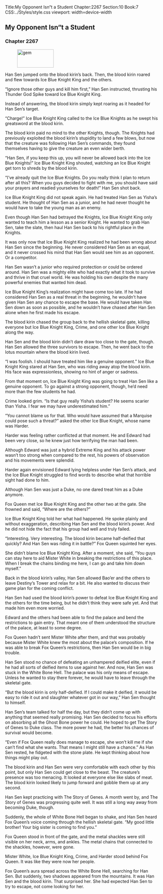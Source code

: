 Title:My Opponent Isn“t a Student 
Chapter:2267 
Section:10 
Book:7 
CSS:../Styles/style.css 
viewport: width=device-width
  
## My Opponent Isn“t a Student
### Chapter 2267
  
<figure>
	<img src="../Images/gem.gif" alt="gem" id="gem" width="120" height="60" />
</figure>
  

  
Han Sen jumped onto the blood kirin’s back. Then, the blood kirin roared and flew towards Ice Blue Knight King and the others.

“Ignore those other guys and kill him first,” Han Sen instructed, thrusting his Thunder God Spike toward Ice Blue Knight King.

Instead of answering, the blood kirin simply kept roaring as it headed for Han Sen’s target.

“Charge!” Ice Blue Knight King called to the Ice Blue Knights as he swept his greatsword at the blood kirin.

The blood kirin paid no mind to the other Knights, though. The Knights had previously exploited the blood kirin’s stupidity to land a few blows, but now that the creature was following Han Sen’s commands, they found themselves having to give the creature an even wider berth.

“Han Sen, if you keep this up, you will never be allowed back into the Ice Blue Knights!” Ice Blue Knight King shouted, watching an Ice Blue Knight get torn to shreds by the blood kirin.

“I’ve already quit the Ice Blue Knights. Do you really think I plan to return after all this? When you guys decided to fight with me, you should have said your prayers and readied yourselves for death!” Han Sen shot back.

Ice Blue Knight King did not speak again. He had treated Han Sen as Yisha’s student. He thought of Han Sen as a junior, and he had never thought he would have to take the young man as an enemy.

Even though Han Sen had betrayed the Knights, Ice Blue Knight King only wanted to teach him a lesson as a senior Knight. He wanted to grab Han Sen, take the slate, then haul Han Sen back to his rightful place in the Knights.

It was only now that Ice Blue Knight King realized he had been wrong about Han Sen since the beginning. He never considered Han Sen as an equal, and it never crossed his mind that Han Sen would see him as an opponent. Or a competitor.

Han Sen wasn’t a junior who required protection or could be ordered around. Han Sen was a mighty elite who had exactly what it took to survive and thrive in that cruel world. He was holding his own despite the many powerful enemies that wanted him dead.

Ice Blue Knight King’s realization might have come too late. If he had considered Han Sen as a real threat in the beginning, he wouldn’t have given Han Sen any chance to escape the base. He would have taken Han Sen down as soon as possible, and he wouldn’t have chased after Han Sen alone when he first made his escape.

The blood kirin chased the group back to the hellish skeletal gate, killing everyone but Ice Blue Knight King, Crime, and one other Ice Blue Knight along the way.

Han Sen and the blood kirin didn’t dare draw too close to the gate, though. Han Sen allowed the three survivors to escape. Then, he went back to the lotus mountain where the blood kirin lived.

“I was foolish. I should have treated him like a genuine opponent.” Ice Blue Knight King stared at Han Sen, who was riding away atop the blood kirin. His face was expressionless, showing no hint of anger or sadness.

From that moment on, Ice Blue Knight King was going to treat Han Sen like a genuine opponent. To go against a strong opponent, though, he’d need more than the few students he had.

Crime looked grim. “Is that guy really Yisha’s student? He seems scarier than Yisha. I fear we may have underestimated him.”

“You cannot blame us for that. Who would have assumed that a Marquise could pose such a threat?” asked the other Ice Blue Knight, whose name was Harder.

Harder was feeling rather conflicted at that moment. He and Edward had been very close, so he knew just how terrifying the man had been.

Although Edward was just a hybrid Extreme King and his attack power wasn’t too strong when compared to the rest, his powers of observation and his movements were splendid.

Harder again envisioned Edward lying helpless under Han Sen’s attack, and the Ice Blue Knight struggled to find words to describe what that horrible sight had done to him.

Although Han Sen was just a Duke, no one dared treat him as a Duke anymore.

Fox Queen met Ice Blue Knight King and the other two at the gate. She frowned and said, “Where are the others?”

Ice Blue Knight King told her what had happened. He spoke plainly and without exaggeration, describing Han Sen and the blood kirin’s power. And he did not hide the fact that his group had well and truly failed.

“Interesting. Very interesting. The blood kirin became half-deified that quickly? And Han Sen was riding it in battle?” Fox Queen squinted her eyes.

She didn’t blame Ice Blue Knight King. After a moment, she said, “You guys can stay here to aid Mister White in breaking the restrictions of this place. When I break the chains binding me here, I can go and take him down myself.”

Back in the blood kirin’s valley, Han Sen allowed Bao’er and the others to leave Destiny’s Tower and relax for a bit. He also wanted to discuss their game plan for the coming conflict.

Han Sen had used the blood kirin’s power to defeat Ice Blue Knight King and the others for the time being, but he didn’t think they were safe yet. And that made him even more worried.

Edward and the others had been able to find the palace and bend the restrictions to gain entry. That meant one of them understood the structure of the palace, at least to some degree.

Fox Queen hadn’t sent Mister White after them, and that was probably because Mister White knew the most about the palace’s composition. If he was able to break Fox Queen’s restrictions, then Han Sen would be in big trouble.

Han Sen stood no chance of defeating an unhampered deified elite, even if he had all sorts of deified items to use against her. And now, Han Sen was stuck in the White Bone Hell. The palace was his only means of escape. Unless he wanted to stay there forever, he would have to leave through the skeletal gate.

“But the blood kirin is only half-deified. If I could make it deified, it would be easy to ride it out and slaughter whatever got in our way,” Han Sen thought to himself.

Han Sen’s team talked for half the day, but they didn’t come up with anything that seemed really promising. Han Sen decided to focus his efforts on absorbing all the Ghost Bone power he could. He hoped to get The Story of Genes to Duke class. The more power he had, the better his chances of survival would become.

“Even if Fox Queen really does manage to escape, she won’t kill me if she can’t find what she wants. That means I might still have a chance.” As Han Sen rested, he fidgeted with the stone plate. He kept thinking about how things might play out.

The blood kirin and Han Sen were very comfortable with each other by this point, but only Han Sen could get close to the beast. The creature’s presence was too menacing. It looked at everyone else like slabs of meat. The blood kirin looked likely to jump forward and gobble them up at any second.

Han Sen kept practicing with The Story of Genes. A month went by, and The Story of Genes was progressing quite well. It was still a long way away from becoming Duke, though.

Suddenly, the whole of White Bone Hell began to shake, and Han Sen heard Fox Queen’s voice coming through the hellish skeletal gate. “My good little brother! Your big sister is coming to find you.”

Fox Queen stood in front of the gate, and the metal shackles were still visible on her neck, arms, and ankles. The metal chains that connected to the shackles, however, were gone.

Mister White, Ice Blue Knight King, Crime, and Harder stood behind Fox Queen. It was like they were now her people.

Fox Queen’s aura spread across the White Bone Hell, searching for Han Sen. But suddenly, two shadows appeared from the mountains. It was Han Sen and the blood kirin. That surprised her. She had expected Han Sen to try to escape, not come looking for her.